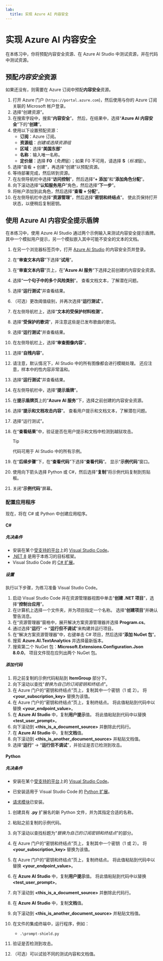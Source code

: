 ```yaml
---
lab:
  title: 实现 Azure AI 内容安全
---
```


# 实现 Azure AI 内容安全

在本练习中，你将预配内容安全资源、在 Azure AI Studio 中测试资源，并在代码中测试资源。

## 预配*内容安全*资源

如果还没有，则需要在 Azure 订阅中预配**内容安全**资源。

1. 打开 Azure 门户 (`https://portal.azure.com`)，然后使用与你的 Azure 订阅关联的 Microsoft 帐户登录。
1. 选择“创建资源”。
1. 在搜索字段中，搜索“**内容安全**”。 然后，在结果中，选择“**Azure AI 内容安全**”下的“**创建**”。
1. 使用以下设置预配资源：
    - **订阅**：Azure 订阅。
    - **资源组**：*创建或选择资源组*
    - **区域**：选择“**美国东部**”
    - **名称**：输入唯一名称。
    - **定价层**：选择 **F0**（*免费*层）；如果 F0 不可用，请选择 **S**（*标准*层）。
1. 选择“查看 + 创建”，再选择“创建”以预配资源。
1. 等待部署完成，然后转到资源。
1. 在左侧导航栏中选择“**访问控制**”，然后选择“**+ 添加**”和“**添加角色分配**”。
1. 向下滚动选择“**认知服务用户**”角色，然后选择“**下一步**”。
1. 将帐户添加到此角色，然后选择“**查看 + 分配**”。
1. 在左侧导航栏中选择“**资源管理**”，然后选择“**密钥和终结点**”。 使此页保持打开状态，以便稍后复制密钥。

## 使用 Azure AI 内容安全提示盾牌

在本练习中，使用 Azure AI Studio 通过两个示例输入来测试内容安全提示盾牌。 其中一个模拟用户提示，另一个模拟嵌入其中可能不安全的文本的文档。

1. 在另一个浏览器标签页中，打开 [Azure AI Studio](https://ai.azure.com/explore/contentsafety) 的内容安全页并登录。
1. 在“**审查文本内容**”下选择“**试用**”。
1. 在“**审查文本内容**”页上，在”**Azure AI 服务**“下选择之前创建的内容安全资源。
1. 选择“**一个句子中的多个风险类别**”。 查看文档文本，了解潜在问题。
1. 选择“**运行测试**”并查看结果。
1. （可选）更改阈值级别，并再次选择“**运行测试**”。
1. 在左侧导航栏上，选择“**文本的受保护材料检测**”。
1. 选择“**受保护的歌词**”，并注意这些是已发布歌曲的歌词。
1. 选择“**运行测试**”并查看结果。
1. 在左侧导航栏上，选择“**审查图像内容**”。
1. 选择“**自残内容**”。
1. 请注意，默认情况下，AI Studio 中的所有图像都会进行模糊处理。 还应注意，样本中的性内容非常温和。
1. 选择“**运行测试**”并查看结果。
1. 在左侧导航栏中，选择“**提示盾牌**”。
1. 在**提示盾牌页**上的“**Azure AI 服务**”下，选择之前创建的内容安全资源。
1. 选择“**提示和文档攻击内容**”。 查看用户提示和文档文本，了解潜在问题。
1. 选择“运行测试”。
1. 在“**查看结果**”中，验证是否在用户提示和文档中检测到越狱攻击。

    > [!TIP]
    > 代码可用于 AI Studio 中的所有示例。

1. 在“**后续步骤**”下，在“**查看代码**”下选择“**查看代码**”。 显示“**示例代码**”窗口。
1. 使用向下箭头选择 Python 或 C#，然后选择“**复制**”将示例代码复制到剪贴板。
1. 关闭“**示例代码**”屏幕。

### 配置应用程序

现在，将在 C# 或 Python 中创建应用程序。

#### C#

##### 先决条件

* 安装在某个[受支持的平台](https://code.visualstudio.com/docs/supporting/requirements#_platforms)上的 [Visual Studio Code](https://code.visualstudio.com/)。
* [.NET 8](https://dotnet.microsoft.com/en-us/download/dotnet/8.0) 是用于本练习的目标框架。
* Visual Studio Code 的 [C# 扩展](https://marketplace.visualstudio.com/items?itemName=ms-dotnettools.csharp)。

##### 设置

执行以下步骤，为练习准备 Visual Studio Code。

1. 启动 Visual Studio Code 并在资源管理器视图中单击“**创建 .NET 项目**”，选择“**控制台应用**”。
1. 在计算机上选择一个文件夹，并为项目指定一个名称。 选择“**创建项目**”并确认警告消息。
1. 在“资源管理器”窗格中，展开解决方案资源管理器并选择 **Program.cs**。
1. 通过选择“**运行**” -> “**运行但不调试**”来构建并运行项目。 
1. 在“解决方案资源管理器”中，右键单击 C# 项目，然后选择“**添加 NuGet 包**”。
1. 搜索 **Azure.AI.TextAnalytics** 并选择最新版本。
1. 搜索第二个 NuGet 包：**Microsoft.Extensions.Configuration.Json 8.0.0**。 项目文件现在应列出两个 NuGet 包。

##### 添加代码

1. 将之前复制的示例代码粘贴到 **ItemGroup** 部分下。
1. 向下滚动以查找“*替换为自己的订阅密钥和终结点*”。
1. 在 Azure 门户的“密钥和终结点”页上，复制其中一个密钥（1 或 2）。 将 **<your_subscription_key>** 替换为该值。
1. 在 Azure 门户的“密钥和终结点”页上，复制终结点。 将此值粘贴到代码中以替换 **<your_endpoint_value>**。
1. 在 **Azure AI Studio** 中，复制**用户提示**值。 将此值粘贴到代码中以替换 **<test_user_prompt>**。
1. 向下滚动到 **<this_is_a_document_source>** 并删除此代码行。
1. 在 **Azure AI Studio** 中，复制**文档**值。
1. 向下滚动到 **<this_is_another_document_source>** 并粘贴文档值。
1. 选择“**运行**” -> “**运行但不调试**”，并验证是否已检测到攻击。 

#### Python

##### 先决条件

* 安装在某个[受支持的平台](https://code.visualstudio.com/docs/supporting/requirements#_platforms)上的 [Visual Studio Code](https://code.visualstudio.com/)。

* 已安装适用于 Visual Studio Code 的 [Python 扩展](https://marketplace.visualstudio.com/items?itemName=ms-python.python)。

* [请求模块](https://pypi.org/project/requests/)已安装。

1. 创建具有 **.py** 扩展名的新 Python 文件，并为其指定合适的名称。
1. 粘贴之前复制的示例代码。
1. 向下滚动以查找标题为“*替换为自己的订阅密钥和终结点*”的部分。
1. 在 Azure 门户的“密钥和终结点”页上，复制其中一个密钥（1 或 2）。 将 **<your_subscription_key>** 替换为该值。
1. 在 Azure 门户的“密钥和终结点”页上，复制终结点。 将此值粘贴到代码中以替换 **<your_endpoint_value>**。
1. 在 **Azure AI Studio** 中，复制**用户提示**值。 将此值粘贴到代码中以替换 **<test_user_prompt>**。
1. 向下滚动到 **<this_is_a_document_source>** 并删除此代码行。
1. 在 **Azure AI Studio** 中，复制**文档**值。
1. 向下滚动到 **<this_is_another_document_source>** 并粘贴文档值。
1. 在文件的集成终端中，运行程序，例如：

    - `.\prompt-shield.py`

1. 验证是否检测到攻击。
1. （可选）可以试验不同的测试内容和文档值。
